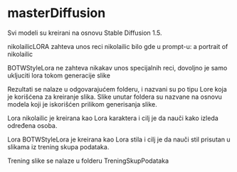 # masterDiffusion

Svi modeli su kreirani na osnovu Stable Diffusion 1.5.

nikolailicLORA zahteva unos reci nikolailic bilo gde u prompt-u: a portrait of nikolailic

BOTWStyleLora ne zahteva nikakav unos specijalnih reci, dovoljno je samo ukljuciti lora tokom generacije slike

Rezultati se nalaze u odgovarajućem folderu, i nazvani su po tipu Lore koja je korišćena za kreiranje slika. Slike unutar foldera su nazvane na osnovu modela koji je iskorišćen prilikom generisanja slike.

Lora nikolailic je kreirana kao Lora karaktera i cilj je da nauči kako izleda određena osoba.

Lora BOTWStyleLora je kreirana kao Lora stila i cilj je da nauči stil prisutan u slikama iz trening skupa podataka.

Trening slike se nalaze u folderu TreningSkupPodataka
